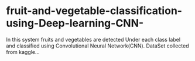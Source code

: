 # fruit-and-vegetable-classification-using-Deep-learning-CNN-
In this system fruits and vegetables are detected Under each class label and classified using Convolutional Neural Network(CNN).
DataSet collected from kaggle...
